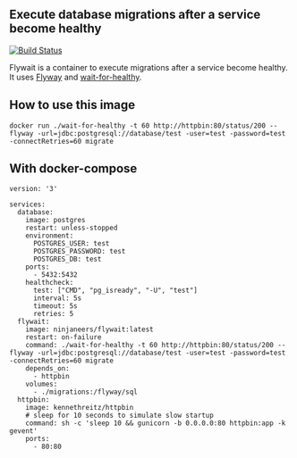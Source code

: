 ## Execute database migrations after a service become healthy

[![Build Status](https://travis-ci.org/ninjaneers-team/flywait.svg?branch=master)](https://travis-ci.org/ninjaneers-team/flywait)

Flywait is a container to execute migrations after a service become healthy. It uses [Flyway](https://flywaydb.org/) and [wait-for-healthy](https://github.com/ninjaneers-team/wait-for-healthy).

## How to use this image

```
docker run ./wait-for-healthy -t 60 http://httpbin:80/status/200 -- flyway -url=jdbc:postgresql://database/test -user=test -password=test -connectRetries=60 migrate
```

## With docker-compose

```
version: '3'

services:
  database:
    image: postgres
    restart: unless-stopped
    environment:
      POSTGRES_USER: test
      POSTGRES_PASSWORD: test
      POSTGRES_DB: test
    ports:
      - 5432:5432
    healthcheck:
      test: ["CMD", "pg_isready", "-U", "test"]
      interval: 5s
      timeout: 5s
      retries: 5
  flywait:
    image: ninjaneers/flywait:latest
    restart: on-failure
    command: ./wait-for-healthy -t 60 http://httpbin:80/status/200 -- flyway -url=jdbc:postgresql://database/test -user=test -password=test -connectRetries=60 migrate
    depends_on:
      - httpbin
    volumes:
      - ./migrations:/flyway/sql
  httpbin:
    image: kennethreitz/httpbin
    # sleep for 10 seconds to simulate slow startup
    command: sh -c 'sleep 10 && gunicorn -b 0.0.0.0:80 httpbin:app -k gevent'
    ports:
      - 80:80
```

